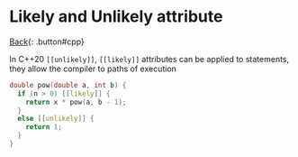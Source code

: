 # Likely and Unlikely attribute

[Back](./cplusplus.md){: .button#cpp}

In C++20 `[[unlikely]]`, `[[likely]]` attributes can be applied to statements, they allow the compiler to paths of execution

```cpp
double pow(double a, int b) {
  if (n > 0) [[likely]] {
    return x * pow(a, b - 1);
  }
  else [[unlikely]] {
    return 1;
  }
}
```
